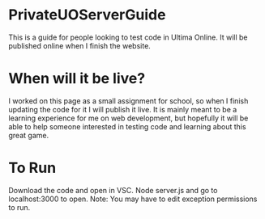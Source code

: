# PrivateUOServerGuide
This is a guide for people looking to test code in Ultima Online. It will be published online when I finish the website.

# When will it be live?
I worked on this page as a small assignment for school, so when I finish updating the code for it I will publish it live. It is mainly meant to be a learning experience for me 
on web development, but hopefully it will be able to help someone interested in testing code and learning about this great game.

# To Run
Download the code and open in VSC. Node server.js and go to localhost:3000 to open. Note: You may have to edit exception permissions to run.
